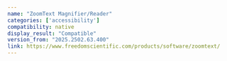 ```yaml
---
name: "ZoomText Magnifier/Reader"
categories: ['accessibility']
compatibility: native
display_result: "Compatible"
version_from: "2025.2502.63.400"
link: https://www.freedomscientific.com/products/software/zoomtext/
---
```

